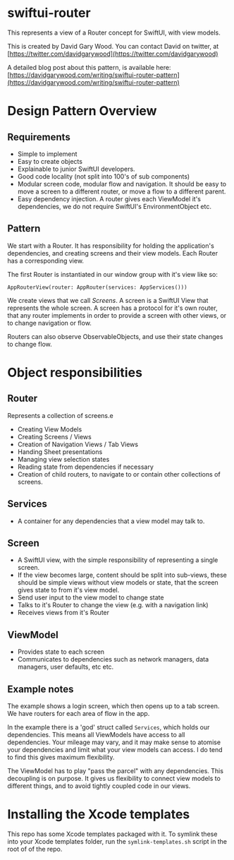# swiftui-router

This represents a view of a Router concept for SwiftUI, with view models.

This is created by David Gary Wood. You can contact David on twitter, at [https://twitter.com/davidgarywood](https://twitter.com/davidgarywood)

A detailed blog post about this pattern, is available here: [https://davidgarywood.com/writing/swiftui-router-pattern](https://davidgarywood.com/writing/swiftui-router-pattern)

# Design Pattern Overview

## Requirements
* Simple to implement
* Easy to create objects
* Explainable to junior SwiftUI developers.
* Good code locality (not split into 100's of sub components)
* Modular screen code, modular flow and navigation. It should be easy to move a screen to a different router, or move a flow to a different parent.
* Easy dependency injection. A router gives each ViewModel it's dependencies, we do not require SwiftUI's EnvironmentObject etc.

## Pattern

We start with a Router. It has responsibility for holding the application's dependencies, and creating screens and their view models. Each Router has a corresponding view.

The first Router is instantiated in our window group with it's view like so:

```
AppRouterView(router: AppRouter(services: AppServices()))
```

We create views that we call *Screens*. A screen is a SwiftUI View that represents the whole screen. A screen has a protocol for it's own router, that any router implements in order to provide a screen with other views, or to change navigation or flow.

Routers can also observe ObservableObjects, and use their state changes to change flow.

# Object responsibilities

## Router

Represents a collection of screens.e

* Creating View Models
* Creating Screens / Views
* Creation of Navigation Views / Tab Views
* Handing Sheet presentations
* Managing view selection states
* Reading state from dependencies if necessary
* Creation of child routers, to navigate to or contain other collections of screens.

## Services
* A container for any dependencies that a view model may talk to.

## Screen
* A SwiftUI view, with the simple responsibility of representing a single screen. 
* If the view becomes large, content should be split into sub-views, these should be simple views without view models or state, that the screen gives state to from it's view model.
* Send user input to the view model to change state
* Talks to it's Router to change the view (e.g. with a navigation link)
* Receives views from it's Router

## ViewModel
* Provides state to each screen
* Communicates to dependencies such as network managers, data managers, user defaults, etc etc.

## Example notes

The example shows a login screen, which then opens up to a tab screen. We have routers for each area of flow in the app.

In the example there is a 'god' struct called `Services`, which holds our dependencies. This means all ViewModels have access to all dependencies. Your mileage may vary, and it may make sense to atomise your dependencies and limit what your view models can access. I do tend to find this gives maximum flexibility.

The ViewModel has to play "pass the parcel" with any dependencies. This decoupling is on purpose. It gives us flexibility to connect view models to different things, and to avoid tightly coupled code in our views.

# Installing the Xcode templates

This repo has some Xcode templates packaged with it. To symlink these into your Xcode templates folder, run the `symlink-templates.sh` script in the root of of the repo.
